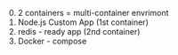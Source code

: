 0. 2 containers = multi-container envrimont
1. Node.js Custom App (1st container)
2. redis - ready app (2nd container)
3. Docker - compose
